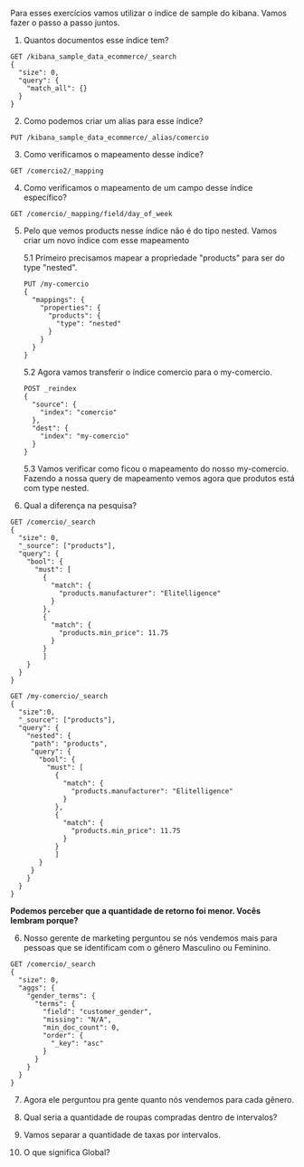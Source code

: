 Para esses exercícios vamos utilizar o indice de sample do kibana. Vamos fazer o passo a passo juntos.

1.  Quantos documentos esse índice tem?

```
GET /kibana_sample_data_ecommerce/_search
{
  "size": 0, 
  "query": {
    "match_all": {}
  }
}
```

2.  Como podemos criar um alias para esse índice?

```
PUT /kibana_sample_data_ecommerce/_alias/comercio
```

3.  Como verificamos o mapeamento desse índice?

```
GET /comercio2/_mapping
```

4.  Como verificamos o mapeamento de um campo desse índice específico?

```
GET /comercio/_mapping/field/day_of_week
```

5.  Pelo que vemos products nesse índice não é do tipo nested. Vamos criar um novo índice com esse mapeamento

    5.1 Primeiro precisamos mapear a propriedade "products" para ser do type "nested".

    ```
    PUT /my-comercio
    {
      "mappings": {
        "properties": {
          "products": {
            "type": "nested"
          }
        }
      }
    }
    ```

    5.2 Agora vamos transferir o índice comercio para o my-comercio.
    
    ```
    POST _reindex
    {
      "source": {
        "index": "comercio"
      },
      "dest": {
        "index": "my-comercio"
      }
    }
    ```

    5.3 Vamos verificar como ficou o mapeamento do nosso my-comercio. Fazendo a nossa query de mapeamento vemos agora que
    produtos está com type nested.

6.  Qual a diferença na pesquisa?

```
GET /comercio/_search
{
  "size": 0,
  "_source": ["products"],
  "query": {
    "bool": {
      "must": [
        {
          "match": {
            "products.manufacturer": "Elitelligence"
          }
        },
        {
          "match": {
            "products.min_price": 11.75
          }
        }
        ]
    }
  }
}
```

```
GET /my-comercio/_search
{
  "size":0,
  "_source": ["products"],
  "query": {
    "nested": {
     "path": "products",
     "query": {
       "bool": {
         "must": [
           {
             "match": {
               "products.manufacturer": "Elitelligence"
             }
           },
           {
             "match": {
               "products.min_price": 11.75
             }
           }
           ]
       }
     }
    }
  }
}
```
<b>Podemos perceber que a quantidade de retorno foi menor. Vocês lembram porque?</b>

6. Nosso gerente de marketing perguntou se nós vendemos mais para pessoas que se identificam com o gênero Masculino ou Feminino.

```
GET /comercio/_search
{
  "size": 0,
  "aggs": {
    "gender_terms": {
      "terms": {
        "field": "customer_gender",
        "missing": "N/A",
        "min_doc_count": 0,
        "order": {
          "_key": "asc"
        }
      }
    }
  }
}
```

7. Agora ele perguntou pra gente quanto nós vendemos para cada gênero.

8. Qual seria a quantidade de roupas compradas dentro de intervalos?

9. Vamos separar a quantidade de taxas por intervalos.

10. O que significa Global?

